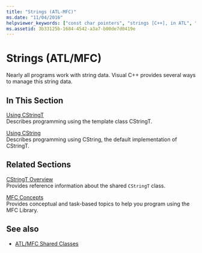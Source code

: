 ```yaml
---
title: "Strings (ATL-MFC)"
ms.date: "11/04/2016"
helpviewer_keywords: ["const char pointers", "strings [C++], in ATL", "MFC [C++], string handling class", "MBCS [C++], CString support", "strings [C++], class CStringT", "char pointers", "reference counting [C++]", "strings [C++], string operations", "portability [C++], Unicode and ANSI string objects", "literal strings [C++], class CString", "copying string objects", "ATL, string handling class", "strings [C++], in MFC", "strings [C++]", "C-style strings", "language portability [C++]", "strings [C++], class CString", "literal strings [C++], class CStringT"]
ms.assetid: 3b33125b-1684-4542-a3a7-b00de7d0419e
---
```

# Strings (ATL/MFC)

Nearly all programs work with string data. Visual C++ provides several ways to manage this string data.

## In This Section

[Using CStringT](../atl-mfc-shared/using-cstringt.md)<br/>
Describes programming using the template class CStringT.

[Using CString](../atl-mfc-shared/using-cstring.md)<br/>
Describes programming using CString, the default implementation of CStringT.

## Related Sections

[CStringT Overview](../atl-mfc-shared/reference/cstringt-class.md)<br/>
Provides reference information about the shared `CStringT` class.

[MFC Concepts](../mfc/mfc-concepts.md)<br/>
Provides conceptual and task-based topics to help you program using the MFC Library.

## See also

- [ATL/MFC Shared Classes](../atl-mfc-shared/atl-mfc-shared-classes.md)
